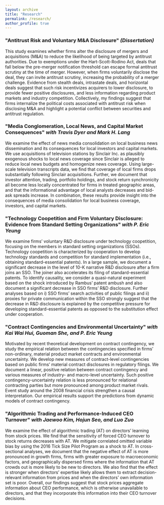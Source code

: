 ```yaml
---
layout: archive
title: "Research"
permalink: /research/
author_profile: true
---
```


### "Antitrust Risk and Voluntary M&A Disclosure" <em>(Dissertation)</em>

This study examines whether firms alter the disclosure of mergers and acquisitions (M\&A) to reduce the likelihood of being targeted by antitrust authorities. Due to exemptions under the Hart-Scott-Rodino Act, deals that fall below the pre-merger notification threshold can escape formal antitrust scrutiny at the time of merger. However, when firms voluntarily disclose the deal, they can invite antitrust scrutiny, increasing the probability of a merger challenge. Evidence from stealth deals, intrastate deals, and horizontal deals suggest that such risk incentivizes acquirers to lower disclosure, to provide fewer positive disclosures, and less information regarding product markets and industry competition. Collectively, my findings suggest that firms internalize the political costs associated with antitrust risk when disclosing M\&A and highlight a potential conflict between securities and antitrust regulation.

### "Media Conglomeration, Local News, and Capital Market Consequences" <em>with Travis Dyer and Mark H. Lang</em>

We examine the effect of news media consolidation on local business news dissemination and its consequences for local investors and capital markets. We use acquisitions of television stations by Sinclair Inc. as plausibly exogenous shocks to local news coverage since Sinclair is alleged to reduce local news budgets and homogenize news coverage. Using large-scale television transcripts data, we find that coverage of local firms drops substantially following Sinclair acquisitions. Further, we document that investor attention, trading, portfolio holdings, and stock return synchronicity all become less locally concentrated for firms in treated geographic areas, and that the informational advantage of local analysts decreases and bid-ask spreads increase. In combination, these results provide insight into the consequences of media consolidation for local business coverage, investors, and capital markets.

### "Technology Coopetition and Firm Voluntary Disclosure: Evidence from Standard Setting Organizations" <em>with P. Eric Yeung</em>

We examine firms’ voluntary R&D disclosure under technology coopetition, focusing on the members in standard setting organizations (SSOs). Technology coopetition is characterized by cooperation to develop technology standards and competition for standard implementation (i.e., obtaining standard-essential patents). In a large sample, we document a significant decrease in the level of 10-K narrative R&D disclosure after a firm joins an SSO. The joiner also accelerates its filing of standard-essential patents. To identify causality, we consider a quasi-natural experiment based on the shock introduced by Rambus’ patent ambush and also document a significant decrease in SSO firms’ R&D disclosure. Further analyses based on i) SSO firms’ search activities of public filings and ii) proxies for private communication within the SSO strongly suggest that the decrease in R&D disclosure is explained by the competitive pressure for developing standard-essential patents as opposed to the substitution effect under cooperation.


### "Contract Contingencies and Environmental Uncertainty" <em>with Kai Wai Hui, Guoman She, and P. Eric Yeung</em>

Motivated by recent theoretical development on contract contingency, we study the empirical relation between the contingencies specified in firms’ non-ordinary, material product market contracts and environmental uncertainty. We develop new measures of contract-level contingencies based on public firms’ material contract disclosures in regulatory filings. We document a linear, positive relation between contract contingency and various measures of industry- and macro-level uncertainty. Such positive contingency-uncertainty relation is less pronounced for relational contracting parties but more pronounced among product market rivals. Event study around the 2008 financial crisis strengthen a causal interpretation. Our empirical results support the predictions from dynamic models of contract contingency.

### "Algorithmic Trading and Performance-Induced CEO Turnover" <em>with Jaewoo Kim, Hojun Seo, and Luo Zuo </em>

We examine the effect of algorithmic trading (AT) on directors’ learning from stock prices. We find that the sensitivity of forced CEO turnover to stock returns decreases with AT. We mitigate correlated omitted variable bias by using the 2016 Tick Size Pilot Program as a shock to AT. In cross-sectional analyses, we document that the negative effect of AT is more pronounced in growth firms, firms with greater exposure to macroeconomic factors, and geographically dispersed firms where the information that AT crowds out is more likely to be new to directors. We also find that the effect is stronger when directors’ expertise likely allows them to extract decision-relevant information from prices and when the directors’ own information set is poor. Overall, our findings suggest that stock prices aggregate information about CEO performance, which is otherwise unavailable to directors, and that they incorporate this information into their CEO turnover decisions.